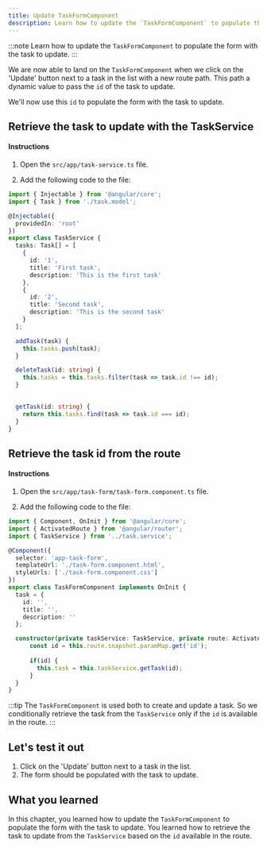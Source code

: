 ```yaml
---
title: Update TaskFormComponent
description: Learn how to update the `TaskFormComponent` to populate the form with the task to update.
---
```


:::note
Learn how to update the `TaskFormComponent` to populate the form with the task to update.
:::

We are now able to land on the `TaskFormComponent` when we click on the 'Update' button next to a task in the list with a new route path.
This path a dynamic value to pass the `id` of the task to update.

We'll now use this `id` to populate the form with the task to update.

## Retrieve the task to update with the TaskService

#### Instructions

1. Open the `src/app/task-service.ts` file.

2. Add the following code to the file:

```typescript ins={"Add a function to retrieve a taks based on its id": 29-33}
import { Injectable } from '@angular/core';
import { Task } from './task.model';

@Injectable({
  providedIn: 'root'
})
export class TaskService {
  tasks: Task[] = [
    {
      id: '1',
      title: 'First task',
      description: 'This is the first task'
    },
    {
      id: '2',
      title: 'Second task',
      description: 'This is the second task'
    }
  ];

  addTask(task) {
    this.tasks.push(task);
  }

  deleteTask(id: string) {
    this.tasks = this.tasks.filter(task => task.id !== id);
  }

  
  getTask(id: string) {
    return this.tasks.find(task => task.id === id);
  }
}
```

## Retrieve the task id from the route

#### Instructions

1. Open the `src/app/task-form/task-form.component.ts` file.

2. Add the following code to the file:

```typescript ins={"Retrieve the task id from the route": 10-13}
import { Component, OnInit } from '@angular/core';
import { ActivatedRoute } from '@angular/router';
import { TaskService } from '../task.service';

@Component({
  selector: 'app-task-form',
  templateUrl: './task-form.component.html',
  styleUrls: ['./task-form.component.css']
})
export class TaskFormComponent implements OnInit {
  task = {
    id: '',
    title: '',
    description: ''
  };

  constructor(private taskService: TaskService, private route: ActivatedRoute) {
      const id = this.route.snapshot.paramMap.get('id');
      
      if(id) {
        this.task = this.taskService.getTask(id);
      }
  }
}
```

:::tip
The `TaskFormComponent` is used both to create and update a task.
So we conditionally retrieve the task from the `TaskService` only if the `id` is available in the route.
:::

## Let's test it out

1. Click on the 'Update' button next to a task in the list.
2. The form should be populated with the task to update.

## What you learned

In this chapter, you learned how to update the `TaskFormComponent` to populate the form with the task to update. You learned how to retrieve the task to update from the `TaskService` based on the `id` available in the route.






